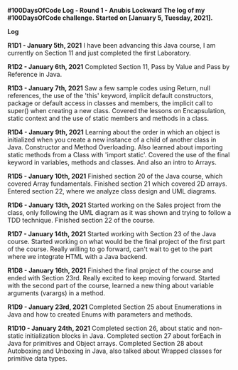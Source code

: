 **#100DaysOfCode Log - Round 1 - Anubis Lockward**
**The log of my #100DaysOfCode challenge. Started on [January 5, Tuesday, 2021].**

**Log**

**R1D1 - January 5th, 2021**
I have been advancing this Java course, I am currently on Section 11 and just completed the first Laboratory.

**R1D2 - January 6th, 2021**
Completed Section 11, Pass by Value and Pass by Reference in Java.

**R1D3 - January 7th, 2021**
Saw a few sample codes using Return, null references, the use of the 'this' keyword, implicit default constructors, package or default access in classes and members, the implicit call to super() when creating a new class. Covered the lessons on Encapsulation, static context and the use of static members and methods in a class.

**R1D4 - January 9th, 2021**
Learning about the order in which an object is initialized when you create a new instance of a child of another class in Java. Constructor and Method Overloading. Also learned about importing static methods from a Class with 'import static'. Covered the use of the final keyword in variables, methods and classes. And also an intro to Arrays.

**R1D5 - January 10th, 2021**
Finished section 20 of the Java course, which covered Array fundamentals. Finished section 21 which covered 2D arrays. Entered section 22, where we analyze class design and UML diagrams.

**R1D6 - January 13th, 2021**
Started working on the Sales project from the class, only following the UML diagram as it was shown and trying to follow a TDD technique. Finished section 22 of the course.

**R1D7 - January 14th, 2021**
Started working with Section 23 of the Java course. Started working on what would be the final project of the first part of the course. Really willing to go forward, can't wait to get to the part where we integrate HTML with a Java backend.

**R1D8 - January 16th, 2021**
Finished the final project of the course and ended with Section 23rd. Really excited to keep moving forward. Started with the second part of the course, learned a new thing about variable arguments (varargs) in a method.

**R1D9 - January 23rd, 2021**
Completed Section 25 about Enumerations in Java and how to created Enums with parameters and methods.

**R1D10 - January 24th, 2021**
Completed section 26, about static and non-static initialization blocks in Java. Completed section 27 about forEach in Java for primitives and Object arrays. Completed Section 28 about Autoboxing and Unboxing in Java, also talked about Wrapped classes for primitive data types.